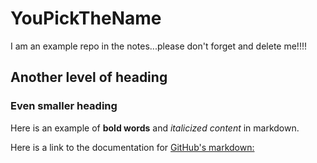 # YouPickTheName
I am an example repo in the notes...please don't forget and delete me!!!!
## Another level of heading
### Even smaller heading

Here is an example of **bold words** and *italicized content* in markdown.

Here is a link to the documentation for [GitHub's markdown:](https://docs.github.com/en/get-started/writing-on-github/getting-started-with-writing-and-formatting-on-github/basic-writing-and-formatting-syntax)
